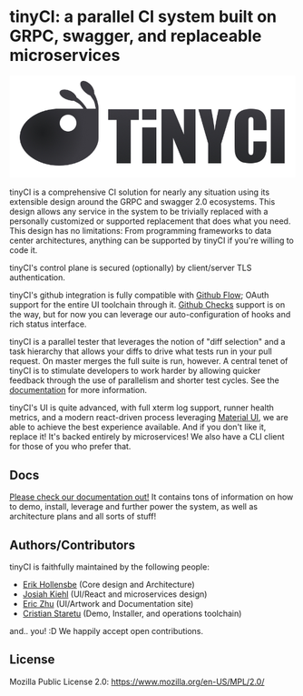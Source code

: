 # tinyCI: a parallel CI system built on GRPC, swagger, and replaceable microservices

<center><img src="logo-withbg.jpg"/></center>

tinyCI is a comprehensive CI solution for nearly any situation using its
extensible design around the GRPC and swagger 2.0 ecosystems. This design
allows any service in the system to be trivially replaced with a personally
customized or supported replacement that does what you need. This design has no
limitations: From programming frameworks to data center architectures, anything
can be supported by tinyCI if you're willing to code it.

tinyCI's control plane is secured (optionally) by client/server TLS
authentication.

tinyCI's github integration is fully compatible with [Github
Flow](https://guides.github.com/introduction/flow/); OAuth support for the
entire UI toolchain through it. [Github
Checks](https://developer.github.com/v3/checks/) support is on the way, but for
now you can leverage our auto-configuration of hooks and rich status interface.

tinyCI is a parallel tester that leverages the notion of "diff selection" and a
task hierarchy that allows your diffs to drive what tests run in your pull
request. On master merges the full suite is run, however. A central tenet of
tinyCI is to stimulate developers to work harder by allowing quicker feedback
through the use of parallelism and shorter test cycles. See the
[documentation](https://docs.tinyci.org) for more information.

tinyCI's UI is quite advanced, with full xterm log support, runner health
metrics, and a modern react-driven process leveraging [Material
UI](http://material-ui.com), we are able to achieve the best experience
available. And if you don't like it, replace it! It's backed entirely by
microservices! We also have a CLI client for those of you who prefer that.

## Docs

[Please check our documentation out!](https://docs.tinyci.org) It contains tons
of information on how to demo, install, leverage and further power the system,
as well as architecture plans and all sorts of stuff!

## Authors/Contributors

tinyCI is faithfully maintained by the following people:

- [Erik Hollensbe](https://github.com/erikh) (Core design and Architecture)
- [Josiah Kiehl](https://github.com/capoferro) (UI/React and microservices design)
- [Eric Zhu](https://github.com/invisiblehermit) (UI/Artwork and Documentation site)
- [Cristian Staretu](https://github.com/unclejack) (Demo, Installer, and operations toolchain)

and.. you! :D We happily accept open contributions.

## License

Mozilla Public License 2.0: https://www.mozilla.org/en-US/MPL/2.0/
